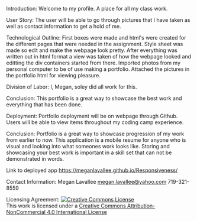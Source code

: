 Introduction:
Welcome to my profile. A place for all my class work. 

User Story:
The user will be able to go through pictures that I have taken as well as contact information to get a hold of me.  

Technological Outline:
First boxes were made and html's were created for the different pages that were needed in the assignment. Style sheet was made so edit and make the webpage look pretty. After everything was written out in html format a view was taken of how the webpage looked and editting the div containers started from there.  Imported photos from my personal computer to be of use making a portfolio.  Attached the pictures in the portfolio html for viewing pleasure.  

Division of Labor:
I, Megan, soley did all work for this.  

Conclusion:
This portfolio is a great way to showcase the best work and everything that has been done. 

Deployment:
Portfoilo deployment will be on webpage through Github. Users will be able to view items throughout my coding camp experience. 

Conclusion:
Portfolio is a great way to showcase progression of my work from earlier to now.  This application is a mobile resume for anyone who is visual and looking into what someones work looks like.  Storing and showcasing your best work is important in a skill set that can not be demonstrated in words. 

Link to deployed app
https://meganlavallee.github.io/Responsiveness/ 

Contact Information: 
Megan Lavallee
megan.lavallee@yahoo.com
719-321-8559

Licensing Agreement:
<a rel="license" href="http://creativecommons.org/licenses/by-nc/4.0/"><img alt="Creative Commons License" style="border-width:0" src="https://i.creativecommons.org/l/by-nc/4.0/88x31.png" /></a><br />This work is licensed under a <a rel="license" href="http://creativecommons.org/licenses/by-nc/4.0/">Creative Commons Attribution-NonCommercial 4.0 International License</a>
